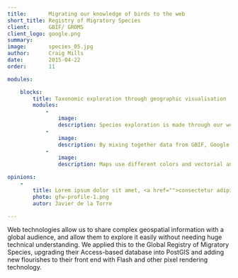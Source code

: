 ```yaml
---
title:       Migrating our knowledge of birds to the web
short_title: Registry of Migratory Species
client:      GBIF/ GROMS
client_logo: google.png
summary:    
image:       species_05.jpg
author:      Craig Mills
date:        2015-04-22
order:       11

modules:

    blocks:
        title: Taxonomic exploration through geographic visualisation
        modules:
            -
                image: 
                description: Species exploration is made through our well know taxonomic browser, with support for multi language common names.
            -
                image: 
                description: By mixing together data from GBIF, Google Maps and Flickr we developed a solution that helps the discovering of the richness of data behind the GROMS project.
            -
                image: 
                description: Maps use different colors and vectorial and raster techniques for showing breeding and feeding areas, GBIF record, etc.

opinions:
    -
        title: Lorem ipsum dolor sit amet, <a href="">consectetur adipisicing</a> elit, sed do eiusmod tempor incididunt.
        photo: gfw-profile-1.png
        autor: Javier de la Torre

---
```


Web technologies allow us to share complex geospatial information with a global audience, and allow them to explore it easily without needing huge technical understanding. We applied this to the Global Registry of Migratory Species, upgrading their Access-based database into PostGIS and adding new flourishes to their front end with Flash and other pixel rendering technology.
